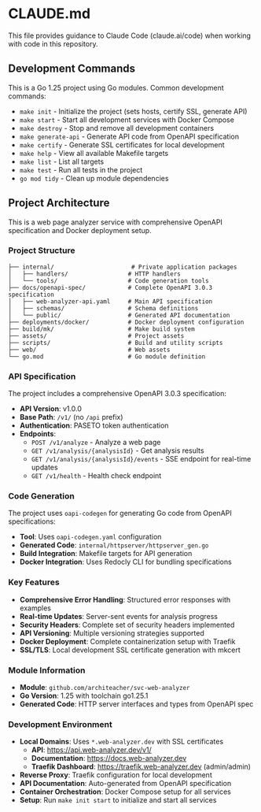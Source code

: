# CLAUDE.md

This file provides guidance to Claude Code (claude.ai/code) when working with code in this repository.

## Development Commands

This is a Go 1.25 project using Go modules. Common development commands:

- `make init` - Initialize the project (sets hosts, certify SSL, generate API)
- `make start` - Start all development services with Docker Compose
- `make destroy` - Stop and remove all development containers
- `make generate-api` - Generate API code from OpenAPI specification
- `make certify` - Generate SSL certificates for local development
- `make help` - View all available Makefile targets
- `make list` - List all targets
- `make test` - Run all tests in the project
- `go mod tidy` - Clean up module dependencies

## Project Architecture

This is a web page analyzer service with comprehensive OpenAPI specification and Docker deployment setup.

### Project Structure
```
├── internal/                      # Private application packages
│   ├── handlers/                 # HTTP handlers
│   └── tools/                    # Code generation tools
├── docs/openapi-spec/            # Complete OpenAPI 3.0.3 specification
│   ├── web-analyzer-api.yaml     # Main API specification
│   ├── schemas/                  # Schema definitions
│   └── public/                   # Generated API documentation
├── deployments/docker/           # Docker deployment configuration
├── build/mk/                     # Make build system
├── assets/                       # Project assets
├── scripts/                      # Build and utility scripts
├── web/                          # Web assets
└── go.mod                        # Go module definition
```

### API Specification

The project includes a comprehensive OpenAPI 3.0.3 specification:

- **API Version**: v1.0.0
- **Base Path**: `/v1/` (no `/api` prefix)
- **Authentication**: PASETO token authentication
- **Endpoints**:
  - `POST /v1/analyze` - Analyze a web page
  - `GET /v1/analysis/{analysisId}` - Get analysis results
  - `GET /v1/analysis/{analysisId}/events` - SSE endpoint for real-time updates
  - `GET /v1/health` - Health check endpoint

### Code Generation

The project uses `oapi-codegen` for generating Go code from OpenAPI specifications:

- **Tool**: Uses `oapi-codegen.yaml` configuration
- **Generated Code**: `internal/httpserver/httpserver_gen.go`
- **Build Integration**: Makefile targets for API generation
- **Docker Integration**: Uses Redocly CLI for bundling specifications

### Key Features

- **Comprehensive Error Handling**: Structured error responses with examples
- **Real-time Updates**: Server-sent events for analysis progress
- **Security Headers**: Complete set of security headers implemented
- **API Versioning**: Multiple versioning strategies supported
- **Docker Deployment**: Complete containerization setup with Traefik
- **SSL/TLS**: Local development SSL certificate generation with mkcert

### Module Information

- **Module**: `github.com/architeacher/svc-web-analyzer`
- **Go Version**: 1.25 with toolchain go1.25.1
- **Generated Code**: HTTP server interfaces and types from OpenAPI spec

### Development Environment

- **Local Domains**: Uses `*.web-analyzer.dev` with SSL certificates
  - **API**: https://api.web-analyzer.dev/v1/
  - **Documentation**: https://docs.web-analyzer.dev
  - **Traefik Dashboard**: https://traefik.web-analyzer.dev (admin/admin)
- **Reverse Proxy**: Traefik configuration for local development
- **API Documentation**: Auto-generated from OpenAPI specification
- **Container Orchestration**: Docker Compose setup for all services
- **Setup**: Run `make init start` to initialize and start all services
